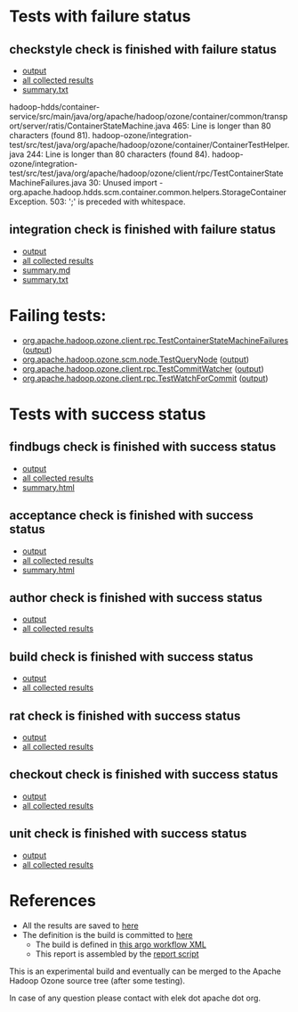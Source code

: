 # Tests with failure status

## checkstyle check is finished with failure status

   * [output](https://raw.githubusercontent.com/elek/ozone-ci-q4/master/pr/pr-hdds-2281-k4msp/checkstyle/output.log)
   * [all collected results](https://github.com/elek/ozone-ci-q4/tree/master/pr/pr-hdds-2281-k4msp/checkstyle)
   * [summary.txt](https://github.com/elek/ozone-ci-q4/tree/master/pr/pr-hdds-2281-k4msp/checkstyle/summary.txt)

hadoop-hdds/container-service/src/main/java/org/apache/hadoop/ozone/container/common/transport/server/ratis/ContainerStateMachine.java
 465: Line is longer than 80 characters (found 81).
hadoop-ozone/integration-test/src/test/java/org/apache/hadoop/ozone/container/ContainerTestHelper.java
 244: Line is longer than 80 characters (found 84).
hadoop-ozone/integration-test/src/test/java/org/apache/hadoop/ozone/client/rpc/TestContainerStateMachineFailures.java
 30: Unused import - org.apache.hadoop.hdds.scm.container.common.helpers.StorageContainerException.
 503: &apos;;&apos; is preceded with whitespace.

## integration check is finished with failure status

   * [output](https://raw.githubusercontent.com/elek/ozone-ci-q4/master/pr/pr-hdds-2281-k4msp/integration/output.log)
   * [all collected results](https://github.com/elek/ozone-ci-q4/tree/master/pr/pr-hdds-2281-k4msp/integration)
   * [summary.md](https://github.com/elek/ozone-ci-q4/tree/master/pr/pr-hdds-2281-k4msp/integration/summary.md)
   * [summary.txt](https://github.com/elek/ozone-ci-q4/tree/master/pr/pr-hdds-2281-k4msp/integration/summary.txt)

# Failing tests: 

 * [org.apache.hadoop.ozone.client.rpc.TestContainerStateMachineFailures](hadoop-ozone/integration-test/org.apache.hadoop.ozone.client.rpc.TestContainerStateMachineFailures.txt) ([output](hadoop-ozone/integration-test/org.apache.hadoop.ozone.client.rpc.TestContainerStateMachineFailures-output.txt))
 * [org.apache.hadoop.ozone.scm.node.TestQueryNode](hadoop-ozone/integration-test/org.apache.hadoop.ozone.scm.node.TestQueryNode.txt) ([output](hadoop-ozone/integration-test/org.apache.hadoop.ozone.scm.node.TestQueryNode-output.txt))
 * [org.apache.hadoop.ozone.client.rpc.TestCommitWatcher](hadoop-ozone/integration-test/org.apache.hadoop.ozone.client.rpc.TestCommitWatcher.txt) ([output](hadoop-ozone/integration-test/org.apache.hadoop.ozone.client.rpc.TestCommitWatcher-output.txt))
 * [org.apache.hadoop.ozone.client.rpc.TestWatchForCommit](hadoop-ozone/integration-test/org.apache.hadoop.ozone.client.rpc.TestWatchForCommit.txt) ([output](hadoop-ozone/integration-test/org.apache.hadoop.ozone.client.rpc.TestWatchForCommit-output.txt))


# Tests with success status

## findbugs check is finished with success status

   * [output](https://raw.githubusercontent.com/elek/ozone-ci-q4/master/pr/pr-hdds-2281-k4msp/findbugs/output.log)
   * [all collected results](https://github.com/elek/ozone-ci-q4/tree/master/pr/pr-hdds-2281-k4msp/findbugs)
   * [summary.html](https://elek.github.io/ozone-ci-q4/pr/pr-hdds-2281-k4msp/findbugs/summary.html)


## acceptance check is finished with success status

   * [output](https://raw.githubusercontent.com/elek/ozone-ci-q4/master/pr/pr-hdds-2281-k4msp/acceptance/output.log)
   * [all collected results](https://github.com/elek/ozone-ci-q4/tree/master/pr/pr-hdds-2281-k4msp/acceptance)
   * [summary.html](https://elek.github.io/ozone-ci-q4/pr/pr-hdds-2281-k4msp/acceptance/summary.html)


## author check is finished with success status

   * [output](https://raw.githubusercontent.com/elek/ozone-ci-q4/master/pr/pr-hdds-2281-k4msp/author/output.log)
   * [all collected results](https://github.com/elek/ozone-ci-q4/tree/master/pr/pr-hdds-2281-k4msp/author)


## build check is finished with success status

   * [output](https://raw.githubusercontent.com/elek/ozone-ci-q4/master/pr/pr-hdds-2281-k4msp/build/output.log)
   * [all collected results](https://github.com/elek/ozone-ci-q4/tree/master/pr/pr-hdds-2281-k4msp/build)


## rat check is finished with success status

   * [output](https://raw.githubusercontent.com/elek/ozone-ci-q4/master/pr/pr-hdds-2281-k4msp/rat/output.log)
   * [all collected results](https://github.com/elek/ozone-ci-q4/tree/master/pr/pr-hdds-2281-k4msp/rat)


## checkout check is finished with success status

   * [output](https://raw.githubusercontent.com/elek/ozone-ci-q4/master/pr/pr-hdds-2281-k4msp/checkout/output.log)
   * [all collected results](https://github.com/elek/ozone-ci-q4/tree/master/pr/pr-hdds-2281-k4msp/checkout)


## unit check is finished with success status

   * [output](https://raw.githubusercontent.com/elek/ozone-ci-q4/master/pr/pr-hdds-2281-k4msp/unit/output.log)
   * [all collected results](https://github.com/elek/ozone-ci-q4/tree/master/pr/pr-hdds-2281-k4msp/unit)




# References

 * All the results are saved to [here](https://github.com/elek/ozone-ci-q4/tree/master/pr/pr-hdds-2281-k4msp/)
 * The definition is the build is committed to [here](https://github.com/elek/argo-ozone)
    * The build is defined in [this argo workflow XML](https://github.com/elek/argo-ozone/blob/master/ozone-build.yaml)
    * This report is assembled by the [report script](https://github.com/elek/argo-ozone/blob/master/scripts/report.sh)

This is an experimental build and eventually can be merged to the Apache Hadoop Ozone source tree (after some testing).

In case of any question please contact with elek dot apache dot org.
